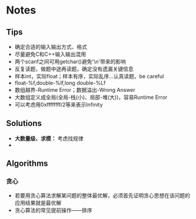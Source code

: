 # Notes

## Tips
* 确定合适的输入输出方式、格式
* 尽量避免C和C++输入输出混用
* 两个scanf之间可用getchar()避免'\n'带来的影响
* 反复读题，做题中途再读题，确定没有遗漏关键信息
* 样本int，实际float；样本有序，实际乱序...认真读题，be careful
* float-%f,double-%lf,long double-%Lf
* 数组越界-Runtime Error；数据溢出-Wrong Answer
* 大数组定义成全局(全局-栈(小)、局部-堆(大))，容易Runtime Error
* 可以考虑用0xffffffff/2等来表示Infinity

## Solutions
* **大数量级、求模：** 考虑找规律
*

## Algorithms

### 贪心
* 若要用贪心算法求解某问题的整体最优解，必须首先证明贪心思想在该问题的应用结果就是最优解
* 贪心算法的常见提前操作——排序